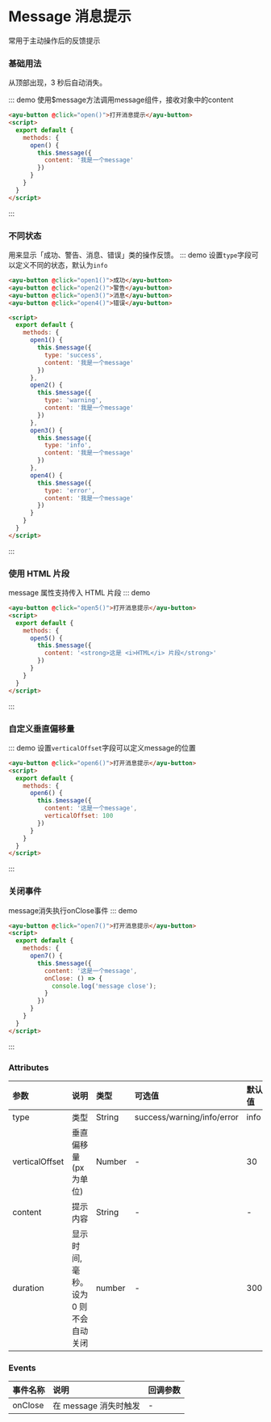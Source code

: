 # Message 消息提示
常用于主动操作后的反馈提示
### 基础用法
从顶部出现，3 秒后自动消失。
<script>
  export default {
    methods: {
      open() {
        this.$message({
          content: '我是一个message'
        })
      },
      open1() {
        this.$message({
          type: 'success',
          content: '我是一个message'
        })
      },
      open2() {
        this.$message({
          type: 'warning',
          content: '我是一个message'
        })
      },
      open3() {
        this.$message({
          type: 'info',
          content: '我是一个message'
        })
      },
      open4() {
        this.$message({
          type: 'error',
          content: '我是一个message'
        })
      },
      open5() {
        this.$message({
          content: '<strong>这是 <i>HTML</i> 片段</strong>'
        })
      },
      open6() {
        this.$message({
          content: '这是一个message',
          verticalOffset: 100
        })
      },
      open7() {
        this.$message({
          content: '这是一个message',
          onClose: () => {
            console.log('message close');
          }
        })
      }
    }
  }
</script>
::: demo 使用$message方法调用message组件，接收对象中的content
``` html
<ayu-button @click="open()">打开消息提示</ayu-button>
<script>
  export default {
    methods: {
      open() {
        this.$message({
          content: '我是一个message'
        })
      }
    }
  }
</script>
```
:::
### 不同状态
用来显示「成功、警告、消息、错误」类的操作反馈。
::: demo 设置`type`字段可以定义不同的状态，默认为`info`
``` html
<ayu-button @click="open1()">成功</ayu-button>
<ayu-button @click="open2()">警告</ayu-button>
<ayu-button @click="open3()">消息</ayu-button>
<ayu-button @click="open4()">错误</ayu-button>

<script>
  export default {
    methods: {
      open1() {
        this.$message({
          type: 'success',
          content: '我是一个message'
        })
      },
      open2() {
        this.$message({
          type: 'warning',
          content: '我是一个message'
        })
      },
      open3() {
        this.$message({
          type: 'info',
          content: '我是一个message'
        })
      },
      open4() {
        this.$message({
          type: 'error',
          content: '我是一个message'
        })
      }
    }
  }
</script>
```
:::

### 使用 HTML 片段
message 属性支持传入 HTML 片段
::: demo
``` html
<ayu-button @click="open5()">打开消息提示</ayu-button>
<script>
  export default {
    methods: {
      open5() {
        this.$message({
          content: '<strong>这是 <i>HTML</i> 片段</strong>'
        })
      }
    }
  }
</script>
```
:::

### 自定义垂直偏移量
::: demo 设置`verticalOffset`字段可以定义message的位置
``` html
<ayu-button @click="open6()">打开消息提示</ayu-button>
<script>
  export default {
    methods: {
      open6() {
        this.$message({
          content: '这是一个message',
          verticalOffset: 100
        })
      }
    }
  }
</script>
```
:::

### 关闭事件
message消失执行onClose事件
::: demo
``` html
<ayu-button @click="open7()">打开消息提示</ayu-button>
<script>
  export default {
    methods: {
      open7() {
        this.$message({
          content: '这是一个message',
          onClose: () => {
            console.log('message close');
          }
        })
      }
    }
  }
</script>
```
:::

### Attributes
|参数|说明|类型|可选值|默认值
|:---|:---|:---|:---|:---
|type|类型|String|success/warning/info/error|info
|verticalOffset|垂直偏移量(px为单位)|Number|-|30
|content|提示内容|String|-|-
|duration|显示时间, 毫秒。设为 0 则不会自动关闭|number|-|3000

### Events
事件名称|说明|回调参数
:---|:---|:---
onClose|在 message 消失时触发|-

